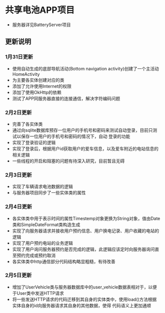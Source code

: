 # 共享电池APP项目
- 服务器详见BatteryServer项目

## 更新说明
### 1月31日更新
- 使用自动生成的底部导航活动(Bottom navigation activity)创建了一个主活动HomeActivity
- 为主要各实体创建对应的类
- 添加了允许使用Internet的权限
- 添加了使用OkHttp的依赖
- 测试了APP同服务器直接的连接通信，解决字符编码问题

### 2月2日更新
- 完善了各实体类
- 通过向sqlite数据库预存一位用户的手机号和密码来测试自动登录，目前只测试以保存一位用户的手机号和密码的情况下，自动
登录的功能
- 实现了登录验证的逻辑
- 实现了登录后，根据用户id获取用户的爱车信息，以及爱车附近的电站信息的相关逻辑
- 一些线程的开启和阻塞的问题有待深入研究，目前暂且无碍

### 2月3日更新
- 实现了车辆请求电池数据的逻辑
- 与服务器项目同步了一些实体类的属性

### 2月4日更新
- 各实体类中用于表示时间的属性Timestemp对象更换为String对象，值由Date类和SimpleDateFormat类构造生成
- 实现了向服务器请求并接收用户预约信息、用户换电记录、用户收藏的电站的逻辑
- 实现了用户预约电站的业务逻辑
- 实现了用户询问服务器预约是否完成的逻辑，此逻辑应该定时向服务器询问直至预约完成或预约取消
- 各实体类中http通信部分代码结构略显粗糙，有待改善

### 2月5日更新
- 增加了UserVehicle类与服务器数据库中的user_vehicle数据表相对于，以便于User类中发送HTTP请求
- 将一些发送HTTP请求的代码迁移到其自身的实体类中，使用load()方法根据实体自身的id向服务器请求其自身的其他数据，使得
代码语义上更加通顺